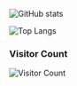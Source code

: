 ![GitHub stats](https://github-readme-stats.vercel.app/api?username=mirkat1206&show_icons=true&theme=tokyonight)

![Top Langs](https://github-readme-stats.vercel.app/api/top-langs/?username=mirkat1206&layout=compact&theme=tokyonight)

### Visitor Count
![Visitor Count](https://profile-counter.glitch.me/mirkat1206/count.svg)
